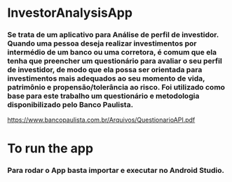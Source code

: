 # InvestorAnalysisApp

### Se trata de um aplicativo para Análise de perfil de investidor. Quando uma pessoa deseja realizar investimentos por intermédio de um banco ou uma corretora, é comum que ela tenha que preencher um questionário para avaliar o seu perfil de investidor, de modo que ela possa ser orientada para investimentos mais adequados ao seu momento de vida, patrimônio e propensão/tolerância ao risco. Foi utilizado como base para este trabalho um questionário e metodologia disponibilizado pelo Banco Paulista.
https://www.bancopaulista.com.br/Arquivos/QuestionarioAPI.pdf

# To run the app

### Para rodar o App basta importar e executar no Android Studio.
